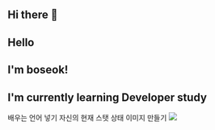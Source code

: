 ## Hi there 👋

<!--
**choiboseok/choiboseok** is a ✨ _special_ ✨ repository because its `README.md` (this file) appears on your GitHub profile.

Here are some ideas to get you started:

- 🔭 I’m currently working on ...
- 🌱 I’m currently learning ...
- 👯 I’m looking to collaborate on ...
- 🤔 I’m looking for help with ...
- 💬 Ask me about ...
- 📫 How to reach me: ...
- 😄 Pronouns: ...
- ⚡ Fun fact: ...
-->
## Hello
## I'm boseok!
## I'm currently learning Developer study
배우는 언어 넣기
자신의 현재 스탯 상태 이미지 만들기 
![](https://velog.velcdn.com/images/hyejee0504/post/37ddde32-5f4b-4f46-a1d2-8f374b86a08c/image.png)
